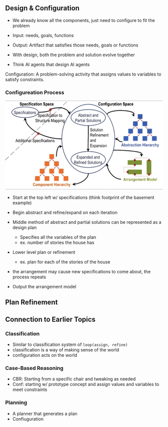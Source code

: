 
## Design & Configuration

- We already know all the components, just need to configure to fit the problem

- Input: needs, goals, functions
- Output: Artifact that satisfies those needs, goals or functions
- With design, both the problem and solution evolve together
- Think AI agents that design AI agents

Configuration: A problem-solving activity that assigns values to variables to satisfy constraints.

### Configureation Process

![configuration process](./assets/configuration_process.png)

- Start at the top left w/ specifications (think footprint of the basement example)
- Begin abstract and refine/expand on each iteration
- Middle method of abstract and partial solutions can be represented as a design plan
  - Specifies all the variables of the plan
  - ex. number of stories the house has
- Lower level plan or refinement
  - ex. plan for each of the stories of the house
- the arrangement may cause new specifications to come about, the process repeats

- Output the arrangement model

## Plan Refinement

## Connection to Earlier Topics

### Classification

- Similar to classification system of `loop(assign, refine)`
- classification is a way of making sense of the world
- configuration acts on the world

### Case-Based Reasoning

- CBR: Starting from a specific chair and tweaking as needed
- Conf: starting w/ prototype concept and assign values and variables to meet constraints

### Planning

- A planner that generates a plan
- Confiuguration
